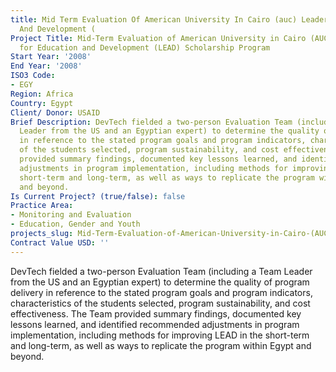 ```yaml
---
title: Mid Term Evaluation Of American University In Cairo (auc) Leadership For Education
  And Development (
Project Title: Mid-Term Evaluation of American University in Cairo (AUC) Leadership
  for Education and Development (LEAD) Scholarship Program
Start Year: '2008'
End Year: '2008'
ISO3 Code:
- EGY
Region: Africa
Country: Egypt
Client/ Donor: USAID
Brief Description: DevTech fielded a two-person Evaluation Team (including a Team
  Leader from the US and an Egyptian expert) to determine the quality of program delivery
  in reference to the stated program goals and program indicators, characteristics
  of the students selected, program sustainability, and cost effectiveness. The Team
  provided summary findings, documented key lessons learned, and identified recommended
  adjustments in program implementation, including methods for improving LEAD in the
  short-term and long-term, as well as ways to replicate the program within Egypt
  and beyond.
Is Current Project? (true/false): false
Practice Area:
- Monitoring and Evaluation
- Education, Gender and Youth
projects_slug: Mid-Term-Evaluation-of-American-University-in-Cairo-(AUC)-Leadership-for-Education-and-Development-(
Contract Value USD: ''
---
```


DevTech fielded a two-person Evaluation Team (including a Team Leader from the US and an Egyptian expert) to determine the quality of program delivery in reference to the stated program goals and program indicators, characteristics of the students selected, program sustainability, and cost effectiveness. The Team provided summary findings, documented key lessons learned, and identified recommended adjustments in program implementation, including methods for improving LEAD in the short-term and long-term, as well as ways to replicate the program within Egypt and beyond.